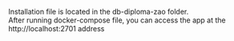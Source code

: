 Installation file is located in the db-diploma-zao folder.<br/>
After running docker-compose file, you can access the app at the http://localhost:2701 address
